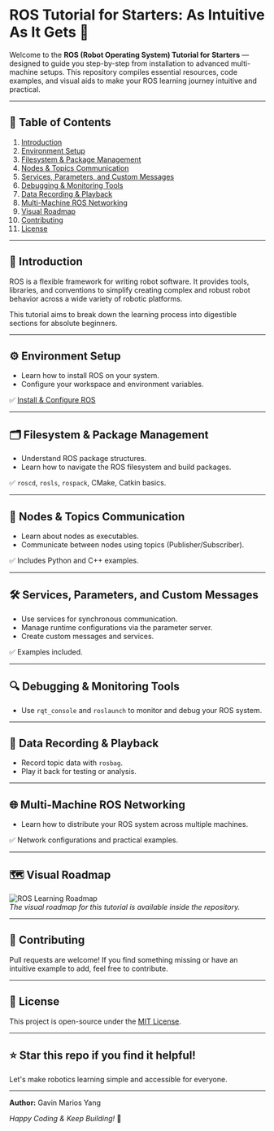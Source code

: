 # ROS Tutorial for Starters: As Intuitive As It Gets 🚀

Welcome to the **ROS (Robot Operating System) Tutorial for Starters** — designed to guide you step-by-step from installation to advanced multi-machine setups. This repository compiles essential resources, code examples, and visual aids to make your ROS learning journey intuitive and practical.

---

## 📖 Table of Contents

1. [Introduction](#introduction)
2. [Environment Setup](#environment-setup)
3. [Filesystem & Package Management](#filesystem--package-management)
4. [Nodes & Topics Communication](#nodes--topics-communication)
5. [Services, Parameters, and Custom Messages](#services-parameters-and-custom-messages)
6. [Debugging & Monitoring Tools](#debugging--monitoring-tools)
7. [Data Recording & Playback](#data-recording--playback)
8. [Multi-Machine ROS Networking](#multi-machine-ros-networking)
9. [Visual Roadmap](#visual-roadmap)
10. [Contributing](#contributing)
11. [License](#license)

---

## 🧠 Introduction
ROS is a flexible framework for writing robot software. It provides tools, libraries, and conventions to simplify creating complex and robust robot behavior across a wide variety of robotic platforms.

This tutorial aims to break down the learning process into digestible sections for absolute beginners.

---

## ⚙️ Environment Setup
- Learn how to install ROS on your system.
- Configure your workspace and environment variables.

✅ [Install & Configure ROS](https://wiki.ros.org/ROS/Tutorials/InstallingandConfiguringROSEnvironment)

---

## 🗂 Filesystem & Package Management
- Understand ROS package structures.
- Learn how to navigate the ROS filesystem and build packages.

✅ `roscd`, `rosls`, `rospack`, CMake, Catkin basics.

---

## 📡 Nodes & Topics Communication
- Learn about nodes as executables.
- Communicate between nodes using topics (Publisher/Subscriber).

✅ Includes Python and C++ examples.

---

## 🛠 Services, Parameters, and Custom Messages
- Use services for synchronous communication.
- Manage runtime configurations via the parameter server.
- Create custom messages and services.

✅ Examples included.

---

## 🔍 Debugging & Monitoring Tools
- Use `rqt_console` and `roslaunch` to monitor and debug your ROS system.

---

## 🎥 Data Recording & Playback
- Record topic data with `rosbag`.
- Play it back for testing or analysis.

---

## 🌐 Multi-Machine ROS Networking
- Learn how to distribute your ROS system across multiple machines.

✅ Network configurations and practical examples.

---

## 🗺 Visual Roadmap
![ROS Learning Roadmap](flowchart.png)  
*The visual roadmap for this tutorial is available inside the repository.*

---

## 🤝 Contributing
Pull requests are welcome! If you find something missing or have an intuitive example to add, feel free to contribute.

---

## 📜 License
This project is open-source under the [MIT License](LICENSE).

---

## ⭐ Star this repo if you find it helpful!
Let's make robotics learning simple and accessible for everyone.

---

**Author:** Gavin Marios Yang

*Happy Coding & Keep Building!* 🤖

